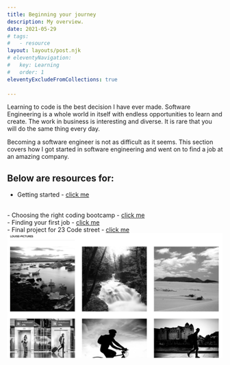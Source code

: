 ```yaml
---
title: Beginning your journey
description: My overview.
date: 2021-05-29
# tags:
#   - resource
layout: layouts/post.njk
# eleventyNavigation:
#   key: Learning
#   order: 1
eleventyExcludeFromCollections: true

---
```

Learning to code is the best decision I have ever made. Software Engineering is a whole world in itself with endless opportunities to learn and create. The work in business is interesting and diverse. It is rare that you will do the same thing every day. 

Becoming a software engineer is not as difficult as it seems. This section covers how I got started in software engineering and went on to find a job at an amazing company. 

## Below are resources for: 

  - Getting started - <a href="/resource/getting-started/"> click me </a>
  <br>
  - Choosing the right coding bootcamp - <a href="/resource/coding-bootcamp/"> click me</a>
  <br>
  - Finding your first job - <a href="/resource/getting-employed/"> click me</a>
  <br>
  - Final project for 23 Code street - <a href="[/resource/getting-employed/](https://looease.github.io/accessibility-project/p3.html?username=&password=)"> click me</a>
<br>
<img class="bAndW" src="/img/33.jpeg"/>
 

<!-- 
``` text/2-3
// this is a command
function myCommand() {
	let counter = 0;
	counter++;
}

// Test with a line break above this line.
console.log('Test');
``` -->